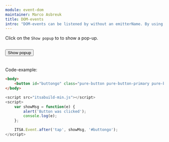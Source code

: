 ```yaml
---
module: event-dom
maintainer: Marco Asbreuk
title: DOM-events
intro: "DOM-events can be listened by without an emitterName. By using the `filter`-argument you specify which node to listen to. Because the filter (selector) is a String, we can pass it as 3rd parameter."
---
```


<style type="text/css">
    #addbtn-container {
        margin: 2em 0;
        min-height: 2em;
    }
</style>

Click on the `Show popup` to to show a pop-up.

<div id="addbtn-container">
    <button id="buttongo" class="pure-button pure-button-primary pure-button-bordered">Show popup</button>
</div>


Code-example:

```html
<body>
    <button id="buttongo" class="pure-button pure-button-primary pure-button-bordered">Show popup</button>
</body>
```

```js
<script src="itsabuild-min.js"></script>
<script>
    var showMsg = function(e) {
        alert('Button was clicked');
        console.log(e);
    };

    ITSA.Event.after('tap', showMsg, '#buttongo');
</script>
```

<script src="../../dist/itsabuild-min.js"></script>
<script>
    var showMsg = function(e) {
        alert('Button was clicked');
        console.log(e);
    };

    ITSA.Event.after('tap', showMsg, '#buttongo');
</script>
